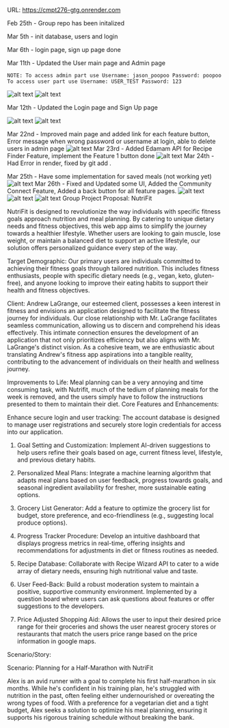 URL: https://cmpt276-gtg.onrender.com

Feb 25th - Group repo has been initalized

Mar 5th - init database, users and login

Mar 6th - login page, sign up page done

Mar 11th - Updated the User main page and Admin page

    NOTE: To access admin part use Username: jason_poopoo Password: poopoo
    To access user part use Username: USER_TEST Password: 123

![alt text](<src/main/resources/static/images/Screenshot 2024-03-12 at 12.13.31 AM.png>)
![alt text](<src/main/resources/static/images/Screenshot 2024-03-12 at 1.22.00 PM.png>)

Mar 12th - Updated the Login page and Sign Up page

![alt text](<src/main/resources/static/images/Screenshot 2024-03-12 at 1.21.02 PM.png>)
![alt text](<src/main/resources/static/images/Screenshot 2024-03-12 at 1.21.12 PM.png>)

Mar 22nd - Improved main page and added link for each feature button, Error message when wrong password or username at login, able to delete users in admin page
![alt text](<src/main/resources/static/images/Screenshot 2024-03-26 at 9.51.25 PM.png>)
Mar 23rd - Added Edamam API for Recipe Finder Feature, implement the Feature 1 button done
![alt text](<src/main/resources/static/images/Screenshot 2024-03-26 at 9.51.32 PM.png>)
Mar 24th - Had Error in render, fixed by git add .

Mar 25th - Have some implementation for saved meals (not working yet)
![alt text](<src/main/resources/static/images/Screenshot 2024-03-26 at 9.51.44 PM.png>)
Mar 26th - Fixed and Updated some UI, Added the Community Connect Feature, Added a back button for all feature pages.
![alt text](<src/main/resources/static/images/Screenshot 2024-03-26 at 9.51.57 PM.png>)
![alt text](<src/main/resources/static/images/Screenshot 2024-03-26 at 9.52.01 PM.png>)
![alt text](<src/main/resources/static/images/Screenshot 2024-03-26 at 9.52.15 PM.png>)
Group Project Proposal: NutriFit

NutriFit is designed to revolutionize the way individuals with specific fitness goals approach nutrition and meal planning. By catering to unique dietary needs and fitness objectives, this web app aims to simplify the journey towards a healthier lifestyle. Whether users are looking to gain muscle, lose weight, or maintain a balanced diet to support an active lifestyle, our solution offers personalized guidance every step of the way. 

Target Demographic:
Our primary users are individuals committed to achieving their fitness goals through tailored nutrition. This includes fitness enthusiasts, people with specific dietary needs (e.g., vegan, keto, gluten-free), and anyone looking to improve their eating habits to support their health and fitness objectives.

Client:
Andrew LaGrange, our esteemed client, possesses a keen interest in fitness and envisions an application designed to facilitate the fitness journey for individuals. Our close relationship with Mr. LaGrange facilitates seamless communication, allowing us to discern and comprehend his ideas effectively. This intimate connection ensures the development of an application that not only prioritizes efficiency but also aligns with Mr. LaGrange's distinct vision. As a cohesive team, we are enthusiastic about translating Andrew's fitness app aspirations into a tangible reality, contributing to the advancement of individuals on their health and wellness journey.

Improvements to Life:
Meal planning can be a very annoying and time consuming task, with Nutrifit, much of the tedium of planning meals for the week is removed, and the users simply have to follow the instructions presented to them to maintain their diet.
Core Features and Enhancements:

Enhance secure login and user tracking:
The account database is designed to manage user registrations and securely store login credentials for access into our application.

1. Goal Setting and Customization:
 Implement AI-driven suggestions to help users refine their goals based on age, current fitness level, lifestyle, and previous dietary habits.

2. Personalized Meal Plans:
Integrate a machine learning algorithm that adapts meal plans based on user feedback, progress towards goals, and seasonal ingredient availability for fresher, more sustainable eating options.

3. Grocery List Generator:
 Add a feature to optimize the grocery list for budget, store preference, and eco-friendliness (e.g., suggesting local produce options).

4. Progress Tracker Procedure:
 Develop an intuitive dashboard that displays progress metrics in real-time, offering insights and recommendations for adjustments in diet or fitness routines as needed.


5. Recipe Database:
Collaborate with Recipe Wizard API to cater to a wide array of dietary needs, ensuring high nutritional value and taste.

6. User Feed-Back: 
Build a robust moderation system to maintain a positive, supportive community environment. Implemented by a question board where users can ask questions about features or offer suggestions to the developers.

7. Price Adjusted Shopping Aid:
Allows the user to input their desired price range for their groceries and shows the user nearest grocery stores or restaurants that match the users price range based on the price information in google maps.

Scenario/Story:

Scenario: Planning for a Half-Marathon with NutriFit


Alex is an avid runner with a goal to complete his first half-marathon in six months. While he's confident in his training plan, he's struggled with nutrition in the past, often feeling either undernourished or overeating the wrong types of food. With a preference for a vegetarian diet and a tight budget, Alex seeks a solution to optimize his meal planning, ensuring it supports his rigorous training schedule without breaking the bank.
